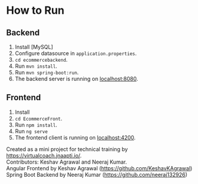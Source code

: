 # How to  Run

## Backend

  1. Install [MySQL] 
  2. Configure datasource in `application.properties`.
  3. `cd ecommercebackend`.
  4. Run `mvn install`.
  5. Run `mvn spring-boot:run`.
  6. The backend server is running on [localhost:8080]().

## Frontend
  1. Install
  2. `cd EcommerceFront`.
  3. Run `npm install`.
  4. Run `ng serve`
  5. The frontend client is running on [localhost:4200]().


Created as a mini project for technical training by https://virtualcoach.jnaapti.io/.  
Contributors: Keshav Agrawal and Neeraj Kumar.  
Angular Frontend by Keshav Agrawal (https://github.com/KeshavKAgrawal)  
Spring Boot Backend by Neeraj Kumar (https://github.com/neeraj132926)  
